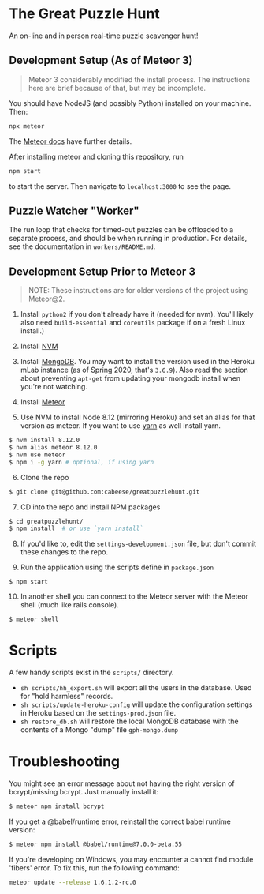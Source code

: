 # The Great Puzzle Hunt
An on-line and in person real-time puzzle scavenger hunt!

## Development Setup (As of Meteor 3)

> Meteor 3 considerably modified the install process. The instructions here are brief because of that, but may be incomplete.

You should have NodeJS (and possibly Python) installed on your machine. Then:

```bash
npx meteor
```

The [Meteor docs](https://docs.meteor.com/about/install.html) have further details.

After installing meteor and cloning this repository, run

```bash
npm start
```

to start the server. Then navigate to `localhost:3000` to see the page.

## Puzzle Watcher "Worker"

The run loop that checks for timed-out puzzles can be offloaded to a
separate process, and should be when running in production. For
details, see the documentation in `workers/README.md`.

## Development Setup Prior to Meteor 3

> NOTE: These instructions are for older versions of the project using Meteor@2.

1. Install `python2` if you don't already have it (needed for nvm). You'll likely also need `build-essential` and `coreutils` package if on a fresh Linux install.)

2. Install [NVM](https://github.com/creationix/nvm)

3. Install [MongoDB](https://docs.mongodb.com/manual/administration/install-community/). You may want to install the version used in the Heroku mLab instance (as of Spring 2020, that's `3.6.9`). Also read the section about preventing `apt-get` from updating your mongodb install when you're not watching.

4. Install [Meteor](https://www.meteor.com/install)

5. Use NVM to install Node 8.12 (mirroring Heroku) and set an alias for that version as meteor.  If you want to use [yarn](https://code.facebook.com/posts/1840075619545360) as well install yarn.

  ```bash
  $ nvm install 8.12.0
  $ nvm alias meteor 8.12.0
  $ nvm use meteor
  $ npm i -g yarn # optional, if using yarn
  ```
6. Clone the repo

  ```bash
  $ git clone git@github.com:cabeese/greatpuzzlehunt.git
  ```
7. CD into the repo and install NPM packages

  ```bash
  $ cd greatpuzzlehunt/
  $ npm install  # or use `yarn install`
  ```
8. If you'd like to, edit the `settings-development.json` file, but don't commit these changes to the repo.

9. Run the application using the scripts define in `package.json`

  ```
  $ npm start
  ```

10. In another shell you can connect to the Meteor server with the Meteor shell (much like rails console).
  ```
  $ meteor shell
  ```

# Scripts

A few handy scripts exist in the `scripts/` directory.

* `sh scripts/hh_export.sh` will export all the users in the database. Used for "hold harmless" records.
* `sh scripts/update-heroku-config` will update the configuration settings in Heroku based on the `settings-prod.json` file.
* `sh restore_db.sh` will restore the local MongoDB database with the contents of a Mongo "dump" file `gph-mongo.dump`

# Troubleshooting

You might see an error message about not having the right version of bcrypt/missing bcrypt. Just manually install it:

```bash
$ meteor npm install bcrypt
```

If you get a @babel/runtime error, reinstall the correct babel runtime version:

```bash
$ meteor npm install @babel/runtime@7.0.0-beta.55
```

If you're developing on Windows, you may encounter a cannot find  module 'fibers' error. To fix this, run the following command:

```bash
meteor update --release 1.6.1.2-rc.0
```
